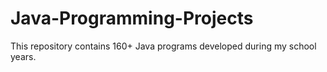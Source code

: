 # Java-Programming-Projects
This repository contains 160+ Java programs developed during my school years.
